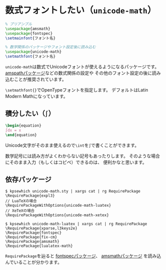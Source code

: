 # 数式フォントしたい（`unicode-math`）

```latex
% プリアンブル
\usepackage{amsmath}
\usepackage{fontspec}
\setmainfont{フォント名}

% 数学関係のパッケージやフォント設定後に読み込む
\usepackage{unicode-math}
\setmathfont{フォント名}
```

`unicode-math`は数式でUnicodeフォントが使えるようになるパッケージです。
[amspathパッケージ](./latex-amsmath.md)などの数式関係の設定や
その他のフォント設定の後に読み込むことが推奨されています。

`\setmathfont{}`でOpenTypeフォントを指定します。
デフォルトはLatin Modern Mathになっています。

## 積分したい（`∫`）

```latex
\begin{equation}
∫dx = x
\end{equation}
```

Unicode文字がそのまま使えるので`\int`を`∫`で書くことができます。

数学記号には読み方がよくわからない記号もあったりします。
そのような場合にそのまま入力（もしくはコピペ）できるのは、
便利かなと思います。

## 依存パッケージ

```console
$ kpsewhich unicode-math.sty | xargs cat | rg RequirePackage
\RequirePackage{expl3}
// LuaTeXの場合
\RequirePackageWithOptions{unicode-math-luatex}
// XeTeXの場合
\RequirePackageWithOptions{unicode-math-xetex}
```

```console
$ kpsewhich unicode-math-luatex | xargs cat | rg RequirePackage
\RequirePackage{xparse,l3keys2e}
\RequirePackage{fontspec}
\RequirePackage{fix-cm}
\RequirePackage{amsmath}
\RequirePackage{lualatex-math}
```

`RequirePackage`を辿ると
[fontspecパッケージ](./latex-fontspec.md)、
[amsmathパッケージ](./latex-amsmath.md)
を読み込んでいることが分かります。
